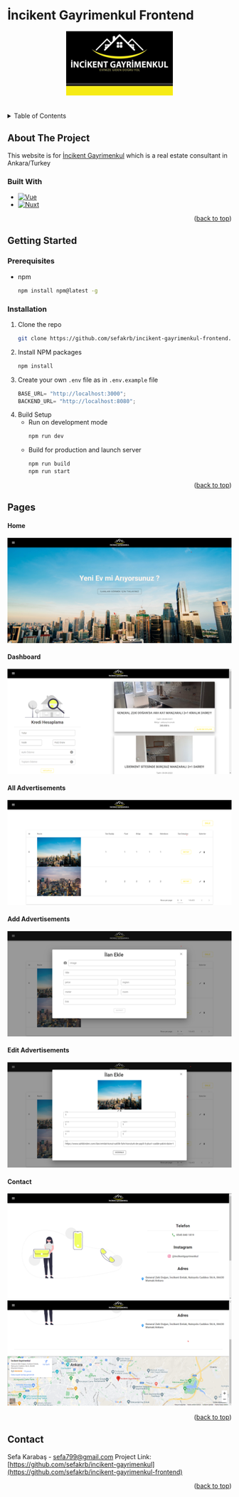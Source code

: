 # İncikent Gayrimenkul Frontend

<!-- PROJECT LOGO -->
<div name="readme-top"  align="center">
  <a href="https://github.com/sefakrb/incikent-gayrimenkul-frontend">
    <img src="assets/images/incikent-gayrimenkul-logo.png" alt="Logo">
  </a>
</div>


<br />
<br />


<!-- TABLE OF CONTENTS -->
<details>
  <summary>Table of Contents</summary>
  <ol>
    <li>
        <a href="#built-with">Built With</a>
    </li>
    <li>
      <a href="#getting-started">Getting Started</a>
      <ul>
        <li><a href="#prerequisites">Prerequisites</a></li>
        <li><a href="#installation">Installation</a></li>
      </ul>
    </li>
    <li><a href="#pages">Pages</a></li>
    <li><a href="#contact">Contact</a></li>
  </ol>
</details>


## About The Project

  This website is for [İncikent Gayrimenkul](https://incikentgayrimenkul.sahibinden.com/) which is a real estate consultant in Ankara/Turkey


### Built With

* [![Vue][Vue.js]][Vue-url]
* [![Nuxt][Nuxt]][Nuxt-url]


<p align="right">(<a href="#readme-top">back to top</a>)</p>

## Getting Started

### Prerequisites

* npm
  ```sh
  npm install npm@latest -g
  ```

### Installation

1. Clone the repo
   ```sh
   git clone https://github.com/sefakrb/incikent-gayrimenkul-frontend.git
   ```
2. Install NPM packages
   ```sh
   npm install
   ```
3. Create your own `.env` file as in `.env.example` file
   ```js
   BASE_URL= "http://localhost:3000";
   BACKEND_URL= "http://localhost:8080";
   ```
4. Build Setup 
   * Run on development mode
     ```sh
     npm run dev
     ```
   * Build for production and launch server
      ```sh
      npm run build
      npm run start
      ```

<p align="right">(<a href="#readme-top">back to top</a>)</p>

## Pages
#### Home
  <img src="assets/pages/home.png" alt="Logo" >
  
#### Dashboard
  <img src="assets/pages/dashboard.png" alt="Logo">
  
#### All Advertisements
  <img src="assets/pages/all-advertisements.png" alt="Logo">
  
#### Add Advertisements
  <img src="assets/pages/add-advertisement.png" alt="Logo" >
  
#### Edit Advertisements
  <img src="assets/pages/edit-advertisement.png" alt="Logo">
  
#### Contact
  <img src="assets/pages/contact.png" alt="Logo" >
  <img src="assets/pages/contact2.png" alt="Logo">
  

<p align="right">(<a href="#readme-top">back to top</a>)</p>


## Contact
Sefa Karabaş - sefa799@gmail.com
Project Link: [https://github.com/sefakrb/incikent-gayrimenkul](https://github.com/sefakrb/incikent-gayrimenkul-frontend)

<p align="right">(<a href="#readme-top">back to top</a>)</p>

<!-- MARKDOWN LINKS & IMAGES -->
<!-- https://www.markdownguide.org/basic-syntax/#reference-style-links -->
[Vue.js]: https://img.shields.io/badge/Vue.js-35495E?style=for-the-badge&logo=vuedotjs&logoColor=4FC08D
[Vue-url]: https://vuejs.org/
[Nuxt]: https://img.shields.io/badge/Nuxt-002E3B?style=for-the-badge&logo=nuxtdotjs&logoColor=#00DC82
[Nuxt-url]: https://nuxtjs.org/

